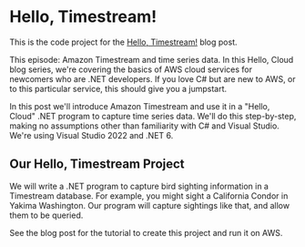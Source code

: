 # Hello, Timestream!

This is the code project for the [Hello, Timestream!](https://davidpallmann.hashnode.dev/hello-timestream) blog post. 

This episode: Amazon Timestream and time series data. In this Hello, Cloud blog series, we're covering the basics of AWS cloud services for newcomers who are .NET developers. If you love C# but are new to AWS, or to this particular service, this should give you a jumpstart.

In this post we'll introduce Amazon Timestream and use it in a "Hello, Cloud" .NET program to capture time series data. We'll do this step-by-step, making no assumptions other than familiarity with C# and Visual Studio. We're using Visual Studio 2022 and .NET 6.

## Our Hello, Timestream Project

We will write a .NET program to capture bird sighting information in a Timestream database. For example, you might sight a California Condor in Yakima Washington. Our program will capture sightings like that, and allow them to be queried. 

See the blog post for the tutorial to create this project and run it on AWS.

